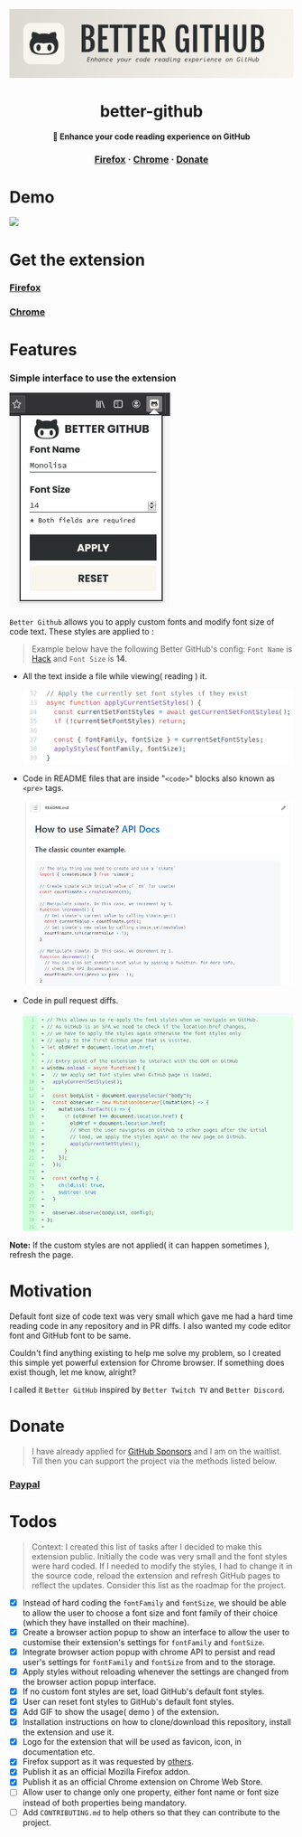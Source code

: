 ![readme banner](./assets/banner.png)

<div align="center">
  <h1>better-github</h1>
  <p><strong>🎨 Enhance your code reading experience on GitHub</strong></p>
  <h3 align="center">
    <a href="https://addons.mozilla.org/en-US/firefox/addon/bettergithub/" target="_blank">Firefox</a>
    <span> · </span>
    <a href="https://chrome.google.com/webstore/detail/better-github/ammeaejgjdeifjekkofhnliedhccbmgp" target="_blank">Chrome</a>
    <span> · </span>
    <a href="#donate">Donate</a>
  </h3>
</div>

# Demo

<img src="./assets/demo.gif">

# Get the extension

### [Firefox](https://addons.mozilla.org/en-US/firefox/addon/bettergithub/)

### [Chrome](https://chrome.google.com/webstore/detail/better-github/ammeaejgjdeifjekkofhnliedhccbmgp)

# Features

### Simple interface to use the extension

![popup](./assets/popup.png)

`Better Github` allows you to apply custom fonts and modify font size of code text. These styles are applied to :

> Example below have the following Better GitHub's config: `Font Name` is [Hack](https://github.com/source-foundry/Hack) and `Font Size` is **14**.

- All the text inside a file while viewing( reading ) it.

   <img src="./assets/feature-1-example.png">

- Code in README files that are inside "`<code>`" blocks also known as `<pre>` tags.

  <img src="./assets/feature-2-example.png">

- Code in pull request diffs.

  <img src="./assets/feature-3-example.png">

**Note:** If the custom styles are not applied( it can happen sometimes ), refresh the page.

# Motivation

Default font size of code text was very small which gave me had a hard time reading code in any repository and in PR diffs. I also wanted my code editor font and GitHub font to be same.

Couldn't find anything existing to help me solve my problem, so I created this simple yet powerful extension for Chrome browser. If something does exist though, let me know, alright?

I called it `Better GitHub` inspired by `Better Twitch TV` and `Better Discord`.

# Donate

> I have already applied for [GitHub Sponsors](https://github.com/sponsors) and I am on the waitlist. Till then you can support the project via the methods listed below.

### [Paypal](https://paypal.me/itsShikhar)

# Todos

> Context: I created this list of tasks after I decided to make this extension public. Initially the code was very small and the font styles were hard coded. If I needed to modify the styles, I had to change it in the source code, reload the extension and refresh GitHub pages to reflect the updates. Consider this list as the roadmap for the project.

- [x] Instead of hard coding the `fontFamily` and `fontSize`, we should be able to allow the user to choose a font size and font family of their choice (which they have installed on their machine).
- [x] Create a browser action popup to show an interface to allow the user to customise their extension's settings for `fontFamily` and `fontSize`.
- [x] Integrate browser action popup with chrome API to persist and read user's settings for `fontFamily` and `fontSize` from and to the storage.
- [x] Apply styles without reloading whenever the settings are changed from the browser action popup interface.
- [x] If no custom font styles are set, load GitHub's default font styles.
- [x] User can reset font styles to GitHub's default font styles.
- [x] Add GIF to show the usage( demo ) of the extension.
- [x] Installation instructions on how to clone/download this repository, install the extension and use it.
- [x] Logo for the extension that will be used as favicon, icon, in documentation etc.
- [x] Firefox support as it was requested by [others](https://dev.to/ceoshikhar/enhance-your-code-reading-experience-on-github-with-this-chrome-extension-24ei).
- [x] Publish it as an official Mozilla Firefox addon.
- [x] Publish it as an official Chrome extension on Chrome Web Store.
- [ ] Allow user to change only one property, either font name or font size instead of both properties being mandatory.
- [ ] Add `CONTRIBUTING.md` to help others so that they can contribute to the project.
